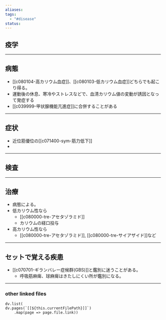 ```yaml
---
aliases: 
tags:
  - "#disease"
status:
---
```

## 疫学
---
## 病態
- [[c080104-高カリウム血症]]、[[c080103-低カリウム血症]]どちらでも起こり得る。
- 運動後の休息、寒冷やストレスなどで、血清カリウム値の変動が誘因となって発症する
- [[c039999-甲状腺機能亢進症]]に合併することがある
---
## 症状
- 近位筋優位の[[c071400-sym-筋力低下]]
- 
---
## 検査
---
## 治療
- 病態による。
- 低カリウム性なら
	- [[c080000-tre-アセタゾラミド]]
	- カリウムの経口投与
- 高カリウム性なら
	- [[c080000-tre-アセタゾラミド]], [[c080000-tre-サイアザイド]]など
---
## セットで覚える疾患
- [[c070701-ギランバレー症候群(GBS)]]と鑑別に迷うことがある。
	- 呼吸筋麻痺、球麻痺はきたしにくい所が鑑別になる。
---
### other linked files
```dataviewjs
dv.list(
dv.pages(`[[${this.currentFilePath}]]`)
	.map(page => page.file.link))
```